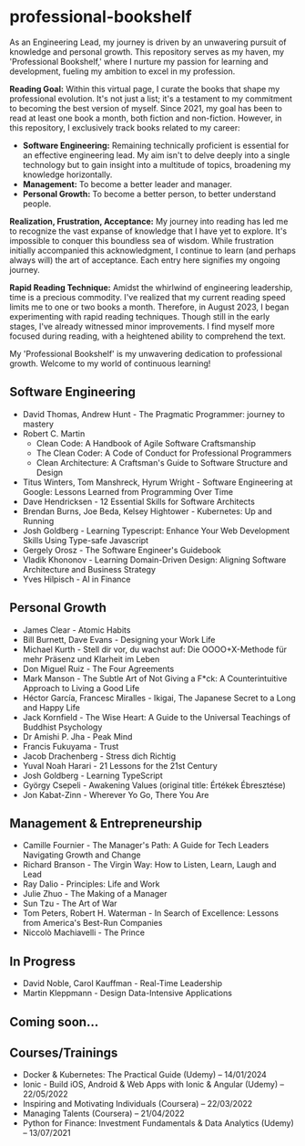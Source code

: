 # professional-bookshelf

As an Engineering Lead, my journey is driven by an unwavering pursuit of knowledge and personal growth. This repository serves as my haven, my 'Professional Bookshelf,' where I nurture my passion for learning and development, fueling my ambition to excel in my profession.

**Reading Goal:**
Within this virtual page, I curate the books that shape my professional evolution. It's not just a list; it's a testament to my commitment to becoming the best version of myself. Since 2021, my goal has been to read at least one book a month, both fiction and non-fiction. However, in this repository, I exclusively track books related to my career:

- **Software Engineering:** Remaining technically proficient is essential for an effective engineering lead. My aim isn't to delve deeply into a single technology but to gain insight into a multitude of topics, broadening my knowledge horizontally.
- **Management:** To become a better leader and manager.
- **Personal Growth:** To become a better person, to better understand people.

**Realization, Frustration, Acceptance:**
My journey into reading has led me to recognize the vast expanse of knowledge that I have yet to explore. It's impossible to conquer this boundless sea of wisdom. While frustration initially accompanied this acknowledgment, I continue to learn (and perhaps always will) the art of acceptance. Each entry here signifies my ongoing journey.

**Rapid Reading Technique:**
Amidst the whirlwind of engineering leadership, time is a precious commodity. I've realized that my current reading speed limits me to one or two books a month. Therefore, in August 2023, I began experimenting with rapid reading techniques. Though still in the early stages, I've already witnessed minor improvements. I find myself more focused during reading, with a heightened ability to comprehend the text.

My 'Professional Bookshelf' is my unwavering dedication to professional growth. Welcome to my world of continuous learning!

## Software Engineering
- David Thomas, Andrew Hunt - The Pragmatic Programmer: journey to mastery
- Robert C. Martin
  - Clean Code: A Handbook of Agile Software Craftsmanship
  - The Clean Coder: A Code of Conduct for Professional Programmers
  - Clean Architecture: A Craftsman's Guide to Software Structure and Design
- Titus Winters, Tom Manshreck, Hyrum Wright - Software Engineering at Google: Lessons Learned from Programming Over Time
- Dave Hendricksen - 12 Essential Skills for Software Architects
- Brendan Burns, Joe Beda, Kelsey Hightower - Kubernetes: Up and Running
- Josh Goldberg - Learning Typescript: Enhance Your Web Development Skills Using Type-safe Javascript
- Gergely Orosz - The Software Engineer's Guidebook
- Vladik Khononov - Learning Domain-Driven Design: Aligning Software Architecture and Business Strategy
- Yves Hilpisch - AI in Finance

## Personal Growth
- James Clear - Atomic Habits
- Bill Burnett, Dave Evans - Designing your Work Life
- Michael Kurth - Stell dir vor, du wachst auf: Die OOOO+X-Methode für mehr Präsenz und Klarheit im Leben
- Don Miguel Ruiz - The Four Agreements
- Mark Manson - The Subtle Art of Not Giving a F*ck: A Counterintuitive Approach to Living a Good Life
- Héctor García, Francesc Miralles - Ikigai, The Japanese Secret to a Long and Happy Life
- Jack Kornfield - The Wise Heart: A Guide to the Universal Teachings of Buddhist Psychology
- Dr Amishi P. Jha - Peak Mind
- Francis Fukuyama - Trust
- Jacob Drachenberg - Stress dich Richtig
- Yuval Noah Harari - 21 Lessons for the 21st Century
- Josh Goldberg - Learning TypeScript
- György Csepeli - Awakening Values (original title: Értékek Ébresztése)
- Jon Kabat-Zinn - Wherever Yo Go, There You Are

## Management & Entrepreneurship
- Camille Fournier - The Manager's Path: A Guide for Tech Leaders Navigating Growth and Change
- Richard Branson - The Virgin Way: How to Listen, Learn, Laugh and Lead
- Ray Dalio - Principles: Life and Work
- Julie Zhuo - The Making of a Manager
- Sun Tzu - The Art of War
- Tom Peters, Robert H. Waterman - In Search of Excellence: Lessons from America's Best-Run Companies
- Niccolò Machiavelli - The Prince

## In Progress

- David Noble, Carol Kauffman - Real-Time Leadership
- Martin Kleppmann - Design Data-Intensive Applications

## Coming soon...


## Courses/Trainings
- Docker & Kubernetes: The Practical Guide (Udemy) – 14/01/2024
- Ionic - Build iOS, Android & Web Apps with Ionic & Angular (Udemy) – 22/05/2022
- Inspiring and Motivating Individuals (Coursera) – 22/03/2022
- Managing Talents (Coursera) – 21/04/2022
- Python for Finance: Investment Fundamentals & Data Analytics (Udemy) – 13/07/2021
